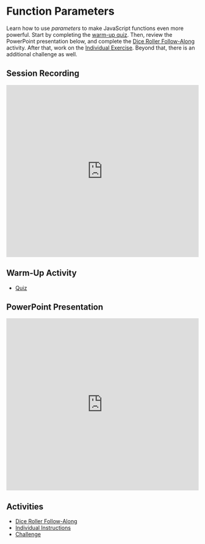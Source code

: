 # Function Parameters
Learn how to use _parameters_ to make JavaScript functions even more powerful. Start by completing the [warm-up quiz](WarmUp.md). Then, review the PowerPoint presentation below, and complete the [Dice Roller Follow-Along](DiceRollerFollowAlong.md) activity. After that, work on the [Individual Exercise](IndividualInstructions.md). Beyond that, there is an additional challenge as well.

## Session Recording
<iframe width="100%" height="450px" src="https://www.youtube.com/embed/pVnPt4FigB8" frameborder="0" allow="accelerometer; autoplay; clipboard-write; encrypted-media; gyroscope; picture-in-picture" allowfullscreen></iframe>

## Warm-Up Activity
- [Quiz](WarmUp.md)

## PowerPoint Presentation
<iframe src='https://view.officeapps.live.com/op/embed.aspx?src=https://hylandtechclub.com/web-102/Week08/FunctionParameters.pptx' width='100%' height='450px' frameborder='0'></iframe>

## Activities
- [Dice Roller Follow-Along](DiceRollerFollowAlong.md)
- [Individual Instructions](IndividualInstructions.md)
- [Challenge](Challenge.md)